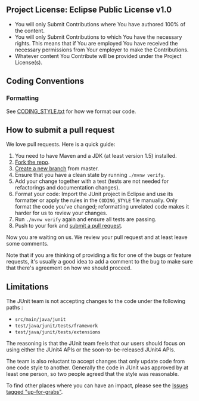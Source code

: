 ## Project License:  Eclipse Public License v1.0

- You will only Submit Contributions where You have authored 100% of the content.
- You will only Submit Contributions to which You have the necessary rights. This means that if You are employed You have received the necessary permissions from Your employer to make the Contributions.
- Whatever content You Contribute will be provided under the Project License(s).

## Coding Conventions

### Formatting

See [CODING_STYLE.txt](CODING_STYLE.txt) for how we format our code.

## How to submit a pull request

We love pull requests. Here is a quick guide:

1. You need to have Maven and a JDK (at least version 1.5) installed.
2. [Fork the repo](https://help.github.com/articles/fork-a-repo).
3. [Create a new branch](https://help.github.com/articles/creating-and-deleting-branches-within-your-repository/) from master.
4. Ensure that you have a clean state by running `./mvnw verify`.
5. Add your change together with a test (tests are not needed for refactorings and documentation changes).
6. Format your code: Import the JUnit project in Eclipse and use its formatter or apply the rules in the `CODING_STYLE` file manually. Only format the code you've changed; reformatting unrelated code makes it harder for us to review your changes.
7. Run `./mvnw verify` again and ensure all tests are passing.
8. Push to your fork and [submit a pull request](https://help.github.com/articles/creating-a-pull-request/).

Now you are waiting on us. We review your pull request and at least leave some comments.


Note that if you are thinking of providing a fix for one of the bugs or feature requests, it's usually
a good idea to add a comment to the bug to make sure that there's agreement on how we should proceed.

## Limitations

The JUnit team is not accepting changes to the code under the following paths :

* `src/main/java/junit`
* `test/java/junit/tests/framework`
* `test/java/junit/tests/extensions`

The reasoning is that the JUnit team feels that our users should focus on using either the JUnit4 APIs
or the soon-to-be-released JUnit4 APIs.

The team is also reluctant to accept changes that only update code from one code style to another.
Generally the code in JUnit was approved by at least one person, so two people agreed that the style was reasonable.

To find other places where you can have an impact, please see the [Issues tagged "up-for-grabs"](https://github.com/junit-team/junit4/issues?q=is%3Aissue+is%3Aopen+label%3Aup-for-grabs).
